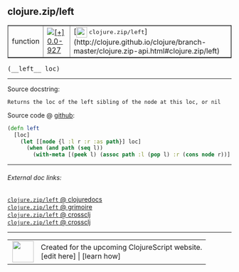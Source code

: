 ## clojure.zip/left



 <table border="1">
<tr>
<td>function</td>
<td><a href="https://github.com/cljsinfo/cljs-api-docs/tree/0.0-927"><img valign="middle" alt="[+] 0.0-927" title="Added in 0.0-927" src="https://img.shields.io/badge/+-0.0--927-lightgrey.svg"></a> </td>
<td>
[<img height="24px" valign="middle" src="http://i.imgur.com/1GjPKvB.png"> <samp>clojure.zip/left</samp>](http://clojure.github.io/clojure/branch-master/clojure.zip-api.html#clojure.zip/left)
</td>
</tr>
</table>


 <samp>
(__left__ loc)<br>
</samp>

---





Source docstring:

```
Returns the loc of the left sibling of the node at this loc, or nil
```


Source code @ [github](https://github.com/clojure/clojurescript/blob/r3269/src/main/cljs/clojure/zip.cljs#L150-L155):

```clj
(defn left
  [loc]
    (let [[node {l :l r :r :as path}] loc]
      (when (and path (seq l))
        (with-meta [(peek l) (assoc path :l (pop l) :r (cons node r))] (meta loc)))))
```

<!--
Repo - tag - source tree - lines:

 <pre>
clojurescript @ r3269
└── src
    └── main
        └── cljs
            └── clojure
                └── <ins>[zip.cljs:150-155](https://github.com/clojure/clojurescript/blob/r3269/src/main/cljs/clojure/zip.cljs#L150-L155)</ins>
</pre>

-->

---



###### External doc links:

[`clojure.zip/left` @ clojuredocs](http://clojuredocs.org/clojure.zip/left)<br>
[`clojure.zip/left` @ grimoire](http://conj.io/store/v1/org.clojure/clojure/1.7.0-beta3/clj/clojure.zip/left/)<br>
[`clojure.zip/left` @ crossclj](http://crossclj.info/fun/clojure.zip/left.html)<br>
[`clojure.zip/left` @ crossclj](http://crossclj.info/fun/clojure.zip.cljs/left.html)<br>

---

 <table>
<tr><td>
<img valign="middle" align="right" width="48px" src="http://i.imgur.com/Hi20huC.png">
</td><td>
Created for the upcoming ClojureScript website.<br>
[edit here] | [learn how]
</td></tr></table>

[edit here]:https://github.com/cljsinfo/cljs-api-docs/blob/master/cljsdoc/clojure.zip/left.cljsdoc
[learn how]:https://github.com/cljsinfo/cljs-api-docs/wiki/cljsdoc-files

<!--

This information was too distracting to show to readers, but I'll leave it
commented here since it is helpful to:

- pretty-print the data used to generate this document
- and show how to retrieve that data



The API data for this symbol:

```clj
{:ns "clojure.zip",
 :name "left",
 :signature ["[loc]"],
 :history [["+" "0.0-927"]],
 :type "function",
 :full-name-encode "clojure.zip/left",
 :source {:code "(defn left\n  [loc]\n    (let [[node {l :l r :r :as path}] loc]\n      (when (and path (seq l))\n        (with-meta [(peek l) (assoc path :l (pop l) :r (cons node r))] (meta loc)))))",
          :title "Source code",
          :repo "clojurescript",
          :tag "r3269",
          :filename "src/main/cljs/clojure/zip.cljs",
          :lines [150 155]},
 :full-name "clojure.zip/left",
 :clj-symbol "clojure.zip/left",
 :docstring "Returns the loc of the left sibling of the node at this loc, or nil"}

```

Retrieve the API data for this symbol:

```clj
;; from Clojure REPL
(require '[clojure.edn :as edn])
(-> (slurp "https://raw.githubusercontent.com/cljsinfo/cljs-api-docs/catalog/cljs-api.edn")
    (edn/read-string)
    (get-in [:symbols "clojure.zip/left"]))
```

-->
